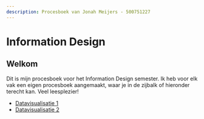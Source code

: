```yaml
---
description: Procesboek van Jonah Meijers - 500751227
---
```


# Information Design

## Welkom

Dit is mijn procesboek voor het Information Design semester. Ik heb voor elk vak een eigen procesboek aangemaakt, waar je in de zijbalk of hieronder terecht kan. Veel leesplezier!

* [Datavisualisatie 1](datavisualisatie-1/inleiding.md)
* [Datavisualisatie 2](datavisualisatie-2/week-1.md)

